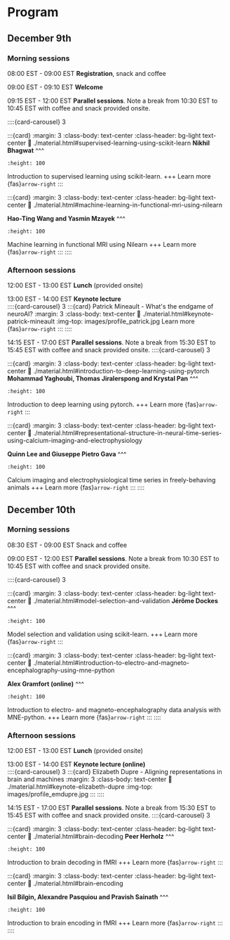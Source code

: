 # Program

## December 9th

### Morning sessions
08:00 EST - 09:00 EST **Registration**, snack and coffee

09:00 EST - 09:10 EST **Welcome**

09:15 EST - 12:00 EST **Parallel sessions**. Note a break from 10:30 EST to 10:45 EST with coffee and snack provided onsite.

::::{card-carousel} 3

:::{card}
:margin: 3
:class-body: text-center
:class-header: bg-light text-center
:link: ./material.html#supervised-learning-using-scikit-learn
**Nikhil Bhagwat**
^^^
```{image} images/logo_scikit-learn.png
:height: 100
```
Introduction to supervised learning using scikit-learn.
+++
Learn more {fas}`arrow-right`
:::

:::{card}
:margin: 3
:class-body: text-center
:class-header: bg-light text-center
:link: ./material.html#machine-learning-in-functional-mri-using-nilearn

**Hao-Ting Wang and Yasmin Mzayek**
^^^
```{image} images/logo_nilearn.png
:height: 100
```
Machine learning in functional MRI using Nilearn
+++
Learn more {fas}`arrow-right`
:::
::::


### Afternoon sessions
12:00 EST - 13:00 EST **Lunch** (provided onsite)

13:00 EST - 14:00 EST **Keynote lecture**  
::::{card-carousel} 3
:::{card} Patrick Mineault - What's the endgame of neuroAI?
:margin: 3
:class-body: text-center
:link: ./material.html#keynote-patrick-mineault
:img-top: images/profile_patrick.jpg
Learn more {fas}`arrow-right`
:::
::::

14:15 EST - 17:00 EST **Parallel sessions**. Note a break from 15:30 EST to 15:45 EST with coffee and snack provided onsite.
::::{card-carousel} 3

:::{card}
:margin: 3
:class-body: text-center
:class-header: bg-light text-center
:link: ./material.html#introduction-to-deep-learning-using-pytorch
**Mohammad Yaghoubi, Thomas Jiralerspong and Krystal Pan**
^^^
```{image} images/logo_pytorch.png
:height: 100
```
Introduction to deep learning using pytorch.
+++
Learn more {fas}`arrow-right`
:::

:::{card}
:margin: 3
:class-body: text-center
:class-header: bg-light text-center
:link: ./material.html#representational-structure-in-neural-time-series-using-calcium-imaging-and-electrophysiology

**Quinn Lee and Giuseppe Pietro Gava**
^^^
```{image} images/logo_unique.jpg
:height: 100
```
Calcium imaging and electrophysiological time series in freely-behaving animals
+++
Learn more {fas}`arrow-right`
:::
::::


## December 10th

### Morning sessions
08:30 EST - 09:00 EST Snack and coffee

09:00 EST - 12:00 EST **Parallel sessions**. Note a break from 10:30 EST to 10:45 EST with coffee and snack provided onsite.

::::{card-carousel} 3

:::{card}
:margin: 3
:class-body: text-center
:class-header: bg-light text-center
:link: ./material.html#model-selection-and-validation
**Jérôme Dockes**
^^^
```{image} images/logo_scikit-learn.png
:height: 100
```
Model selection and validation using scikit-learn.
+++
Learn more {fas}`arrow-right`
:::

:::{card}
:margin: 3
:class-body: text-center
:class-header: bg-light text-center
:link: ./material.html#introduction-to-electro-and-magneto-encephalography-using-mne-python

**Alex Gramfort (online)**
^^^
```{image} images/logo_mne.png
:height: 100
```
Introduction to electro- and magneto-encephalography data analysis with MNE-python.
+++
Learn more {fas}`arrow-right`
:::
::::

### Afternoon sessions
12:00 EST - 13:00 EST **Lunch** (provided onsite)

13:00 EST - 14:00 EST **Keynote lecture (online)**  
::::{card-carousel} 3
:::{card} Elizabeth Dupre - Aligning representations in brain and machines
:margin: 3
:class-body: text-center
:link: ./material.html#keynote-elizabeth-dupre
:img-top: images/profile_emdupre.jpg
:::
::::

14:15 EST - 17:00 EST **Parallel sessions**. Note a break from 15:30 EST to 15:45 EST with coffee and snack provided onsite.
::::{card-carousel} 3

:::{card}
:margin: 3
:class-body: text-center
:class-header: bg-light text-center
:link: ./material.html#brain-decoding
**Peer Herholz**
^^^
```{image} images/thumbnail_decoding.png
:height: 100
```
Introduction to brain decoding in fMRI
+++
Learn more {fas}`arrow-right`
:::

:::{card}
:margin: 3
:class-body: text-center
:class-header: bg-light text-center
:link: ./material.html#brain-encoding

**Isil Bilgin, Alexandre Pasquiou and Pravish Sainath**
^^^
```{image} images/thumbnail_encoding.png
:height: 100
```
Introduction to brain encoding in fMRI
+++
Learn more {fas}`arrow-right`
:::
::::
